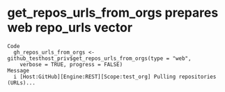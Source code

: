# get_repos_urls_from_orgs prepares web repo_urls vector

    Code
      gh_repos_urls_from_orgs <- github_testhost_priv$get_repos_urls_from_orgs(type = "web",
        verbose = TRUE, progress = FALSE)
    Message
      i [Host:GitHub][Engine:REST][Scope:test_org] Pulling repositories (URLs)...

